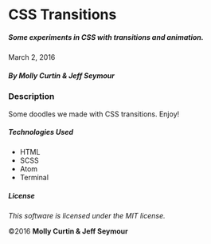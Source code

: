 # CSS Transitions

##### Some experiments in CSS with transitions and animation.

March 2, 2016

##### By Molly Curtin &amp; Jeff Seymour

### Description

Some doodles we made with CSS transitions. Enjoy!


##### Technologies Used

* HTML
* SCSS
* Atom
* Terminal

##### License

*This software is licensed under the MIT license.*

&copy;2016 **Molly Curtin &amp; Jeff Seymour**



